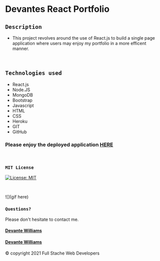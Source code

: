 # Devantes React Portfolio

## `Description`

* This project revolves around the use of React.js to build a single page application where users may enjoy my portfolio in a more efficent manner.
<br>

## `Technologies used`

* React.js
* Node.JS
* MongoDB
* Bootstrap
* Javascript
* HTML
* CSS
* Heroku
* GIT
* GitHub



### Please enjoy the deployed application [HERE](https://react-portfolio-devante.herokuapp.com/projects)
<br>

### `MIT License`
[![License: MIT](https://img.shields.io/badge/License-MIT-yellow.svg)](https://opensource.org/licenses/MIT)

<br>

![](gif here)


### `Questions?`
Please don't hesitate to contact me.

#### [Devante Williams](https://github.com/Devante05)
#### [Devante Williams](https://www.linkedin.com/in/devante-williams-/)


© copyright 2021 Full Stache Web Developers